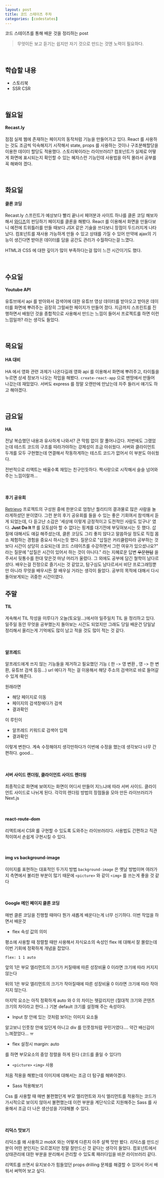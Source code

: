 ```yaml
---
layout: post
title: 코드 스테이츠 주차
categories: [codestates]
---
```


코드 스테이츠를 통해 배운 것을 정리하는 post

> 무엇이든 보고 듣기는 쉽지만
> 자기 것으로 만드는 것엔 노력이 필요하다.

<br>

## 학습할 내용

- 스토리북
- SSR CSR

<br>

## 월요일

#### Recast.ly

점점 실제 웹에 존재하는 페이지의 동작처럼 기능을 만들어가고 있다. React 를 사용하는 것도 조금씩 익숙해지기 시작해서 state, props 를 사용하는 것이나 구조분해할당을 이용한 데이터 할당도 적용했다. 스토리북이라는 라이브러리? 컴포넌트가 실제로 어떻게 화면에 표시되는지 확인할 수 있는 혜자스런 기능인데 사용법을 아직 몰라서 공부를 꼭 해봐야 겠다.

<br>

## 화요일

#### 클론 코딩

Recast.ly 스프린트가 예상보다 빨리 끝나서 페어분과 사이트 하나를 클론 코딩 해보자해서 [와디즈](https://www.wadiz.kr/web/wreward/main?keyword=&endYn=ALL&order=recommend)의 펀딩하기 페이지를 클론을 해봤다. React 를 이용해서 화면을 만들다보니 예전에 트위틀러를 만들 때보다 JSX 같은 기술을 쓰다보니 장점이 두드러지게 나타났다. 컴포넌트를 재사용 가능하게 만들 수 있고 상태를 가질 수 있어 만약에 ajax의 기능이 생긴다면 받아온 데이터를 담을 공간도 관리가 수월하다는걸 느꼈다.

HTML과 CSS 에 대한 깊이가 많이 부족하다는걸 많이 느낀 시간이기도 했다. 

<br>

## 수요일

#### Youtube API

유튜브에서 api 를 받아와서 검색어에 대한 유튜브 영상 데이터를 받아오고 받아온 데이터를 화면에 뿌려주는 굉장히 그럴싸한 페이지가 만들어 졌다. 지금까지 스프린트를 진행하면서 배웠던 것을 종합적으로 사용해서 만드는 느낌이 들어서 프로젝트를 하면 이런 느낌일까? 라는 생각도 들었다.

<br>

## 목요일

#### HA 대비

HA 에서 영화 관련 과제가 나온다길래 영화 api 를 이용해서 화면에 뿌려주고, 타이틀을 누르면 상세 정보가 나오는 작업을 해봤다. `create-react-app` 으로 맨땅에서 만들어 나갔는데 재밌었다. 서버도 express 를 정말 오랜만에 만났는데 자주 들러서 얘기도 하고 해야겠다.

<br>

## 금요일

#### HA

전날 복습했던 내용과 유사하게 나와서? 큰 막힘 없이 잘 풀어나갔다. 저번에도 그랬었는데 테스트 코드의 구조를 따라가야하는 강제성이 조금 아쉬웠다.  서버와 클라이언트 두개를 모두 구현했는데 연결해서 작동하게하는 테스트 코드가 없어서 이 부분도 아쉬웠다. 

전반적으로 리액트는 배울수록 재밌는 친구인듯하다. 짝사랑으로 시작해서 슬슬 넘어와주는 느낌이랄까... 

<br>

#### 후기 공유회

[Retrievo](https://retrievo.io/) 프로젝트의 구성원 중에 한분으로 엄청난 퀄리티의 결과물로 많은 사람을 놀라게하셨던 분이였다. 그런 분의 후기 공유회를 들을 수 있는 좋은 기회여서 참석해서 듣게 되었는데, 다 듣고난 소감은 '세상에 이렇게 긍정적이고 도전적인 사람도 있구나' 였다. **Just Do It !!** 를 모토삼아 할 수 없다는 핑계를 대기전에 부딪혀보시는 듯 했다. 삽질에 대해서도 얘길 해주셨는데, 클론 코딩도 그리 좋지 않다고 말씀하실 정도로 직접 몸소 체험하는 경험을 중요시 하시는듯 했다. 질문으로 "삽질은 커리큘럼따라 공부하는 것보다 시간이 상당히 소요되는데 코드 스테이츠를 수강하면서 그런 여유가 있으셨나요?" 라는 질문에 "삽질은 시간이 있어서 하는 것이 아니다." 라는 지혜로운 답변 ~~우문현답~~ 을 주셔서 뒷통수를 한대 맞은것 마냥 머리가 울렸다. 그 외에도 공부에 담긴 철학이 남다르셨다. 배우는걸 진정으로 즐기시는 것 같았고, 탐구심도 남다르셔서 비단 프로그래밍뿐만 아니라 무엇을 배우시든 잘 배우실 거라는 생각이 들었다. 공부의 목적에 대해서 다시 돌아보게되는 귀중한 시간이였다.

## 주말

#### TIL

게속해서 TIL 작성을 미루다가 오늘(토요일...)에서야 일주일치 TIL 을 정리하고 있다. 일주일 동안 무엇을 공부했는지 돌아보는 시간도 되었지만 그래도 당일 배운건 당일날 정리해서 올리는게 기억에도 많이 남고 적을 것도 많이 적는 것 같다. 

<br>

#### 알프레드

알프레드에게 쓰지 않는 기능들을 제거하고 필요했던 기능 ( 한 -> 영 변환 , 영 -> 한 변환, 유튜브 검색 등등...) url 에다가 적는 걸 이용해서 해당 주소의 검색어로 바로 들어갈 수 있게 해준다. 

원래라면

- 해당 페이지로 이동
- 페이지의 검색창에다가 검색
- 결과확인

이 루틴이

- 알프레드 키워드로 검색어 입력
- 결과확인

이렇게 변한다. 계속 수정해야지 생각만하다가 이번에 수정을 했는데 생각보다 너무 간편하다. good...

<br>

#### 서버 사이드 랜더링, 클라이언트 사이드 렌더링

최종적으로 화면에 보여지는 화면이 어디서 만들어 지느냐에 따라 서버 사이드. 클라이언트 사이드로 나뉘게 된다. 각각의 렌더링 방법의 장점들을 모아 만든 라이브러리가 Next.js

<br>

#### react-route-dom

리액트에서 CSR 를 구현할 수 있도록 도와주는 라이브러리다. 사용법도 간편하고 직관적이여서 손쉽게 구현시킬 수 있다.

<br>

#### img vs background-image

이미지를 표현하는 대표적인 두가지 방법 `background-image` 은 옛날 방법이며 여러가지 측면에서 불리한 부분이 많기 때문에 `<picture>` 와 같이 `<img>` 를 쓰는게 좋을 것 같다

<br>

#### Google 메인 페이지 클론 코딩

매번 클론 코딩을 진행할 때마다 뭔가 새롭게 배운다는게 너무 신기하다. 이번 작업을 하면서 배운것

- flex 속성 값의 의미

평소에 사용할 때 정렬할 때만 사용해서 자식요소의 속성인 flex 에 대해서 잘 몰랐는데 이번 기회에 정확하게 개념을 잡았다.

`flex: 1 1 auto` 

앞의 1은 부모 엘리먼트의 크기가 커질때에 따른 성장비율 0 이라면 크기에 따라 커지지 않는다

뒤의 1은 부모 엘리먼트의 크기가 작아질때에 따른 성장비율 0 이라면 크기에 따라 작아지지 않는다.

마지막 요소는 아직 정확하게 auto 와 0 의 차이는 헷갈리지만 (절대적 크기와 콘텐츠 크기의 차이라고 한다...) 기본 default 크기를 설정해 주는 속성이다.

- Input 창 안에 있는 것처럼 보이는 이미지 요소들

알고보니 인풋창 안에 있던게 아니고 div 를 인풋창처럼 꾸민거였다.... 약간 배신감이 느껴졌었다... ㅠ

- flex 설정시 margin: auto

를 하면 부모요소의 중앙 정렬을 하게 된다 (코드를 줄일 수 있다!!)

- `<picture>` `<img>` 사용

처음 적용을 해봤는데 이미지에 대해서는 조금 더 탐구를 해봐야겠다.

- Sass 적용해보기

Css 를 사용할 때 매번 불편했던게 부모 엘리먼트와 자식 엘리먼트를 적용하는 코드가 가시적으로 보이지 않아서 불편했는데 이런 부분을 계단식으로 지원해주는 Sass 를 사용해서 조금 더 나은 생산성을 기대해볼 수 있다.

<br>

#### 리덕스 맛보기

리덕스를 왜 사용하고 mobX 와는 어떻게 다른지 아주 살짝 맛만 봤다. 리덕스를 만드신 분이 어떤 분인지는 모르겠지만 정말 잘만드신 것 같다는 생각이 들었다. 컴포넌트에서 상태관리에 대한 부분을 분리해서 관리할 수 있도록 패러다임을 바꾼 라이브러리 같다. 

리액트를 쓰면서 유지보수가 힘들었던 props drilling 문제를 해결할 수 있어서 어서 배워서 써먹어 보고 싶다.

<br>